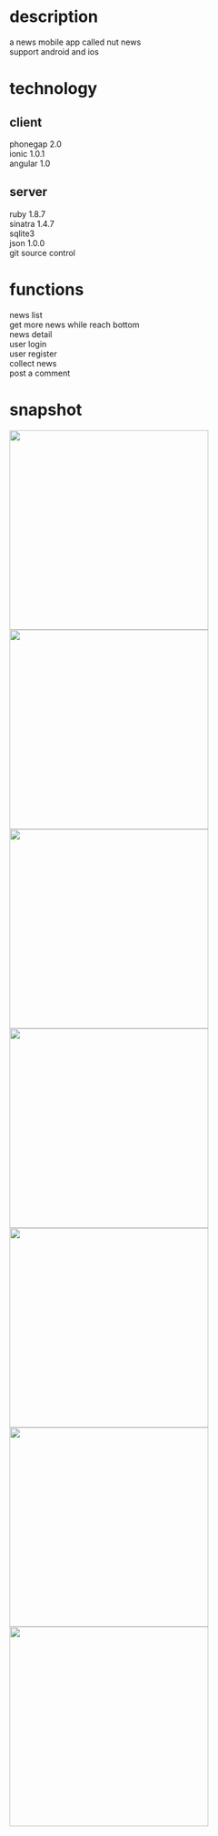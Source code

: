 # description  
a news mobile app called nut news    
support android and ios  

# technology
## client
phonegap 2.0   
ionic 1.0.1  
angular 1.0  
## server
ruby 1.8.7  
sinatra 1.4.7   
sqlite3  
json 1.0.0   
git source control  

# functions
news list  
get more news while reach bottom  
news detail  
user login  
user register  
collect news  
post a comment  

# snapshot
<img src="snapshot/news_list.png" width = "350px" />  
  
<img src="snapshot/news_detail.png" width = "350px" />   
  
<img src="snapshot/user_login.png" width = "350px" />   
  
<img src="snapshot/user_register.png" width = "350px" />   
  
<img src="snapshot/post_comment.png" width = "350px" />   
  
<img src="snapshot/collect_news.png" width = "350px" />   
  
<img src="snapshot/news_collection.png" width = "350px" />         

